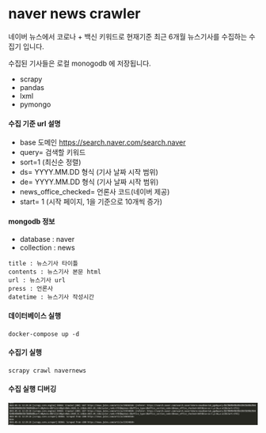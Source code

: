 # naver news crawler

네이버 뉴스에서
코로나 + 백신 키워드로
현재기준 최근 6개월 뉴스기사를 수집하는 수집기 입니다.

수집된 기사들은 로컬 monogodb 에 저장됩니다.

- scrapy
- pandas
- lxml
- pymongo

#### 수집 기준 url 설명
- base 도메인 https://search.naver.com/search.naver
- query= 검색할 키워드
- sort=1 (최신순 정렬)
- ds= YYYY.MM.DD 형식 (기사 날짜 시작 범위)
- de= YYYY.MM.DD 형식 (기사 날짜 시작 범위)
- news_office_checked= 언론사 코드(네이버 제공)
- start= 1 (시작 페이지, 1을 기준으로 10개씩 증가)

#### mongodb 정보
- database : naver
- collection : news

```
title : 뉴스기사 타이틀
contents : 뉴스기사 본문 html
url : 뉴스기사 url
press : 언론사
datetime : 뉴스기사 작성시간
```
#### 데이터베이스 실행
```
docker-compose up -d
```

#### 수집기 실행
```
scrapy crawl navernews
```


#### 수집 실행 디버깅
![screensh](./scrapy_debug.jpg)